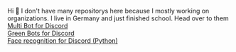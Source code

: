 Hi 👋
I don't have many repositorys here because I mostly working on organizations.
I live in Germany and just finished school.
Head over to them <br>
[Multi Bot for Discord](https://multi-bot.github.io/) <br>
[Green Bots for Discord](https://green-bots.github.io/)<br>
[Face recognition for Discord (Python)](https://github.com/Multi-Bot/face-recognition)


<!--
**Braslerl/Braslerl** is a ✨ _special_ ✨ repository because its `README.md` (this file) appears on your GitHub profile.

Here are some ideas to get you started:

- 🔭 I’m currently working on ...
- 🌱 I’m currently learning ...
- 👯 I’m looking to collaborate on ...
- 🤔 I’m looking for help with ...
- 💬 Ask me about ...
- 📫 How to reach me: ...
- 😄 Pronouns: ...
- ⚡ Fun fact: ...
-->
